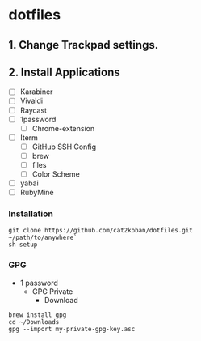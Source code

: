 # dotfiles

## 1. Change Trackpad settings.
## 2. Install Applications

- [ ] Karabiner
- [ ] Vivaldi
- [ ] Raycast
- [ ] 1password
    - [ ] Chrome-extension
- [ ] Iterm
    - [ ] GitHub SSH Config
    - [ ] brew
    - [ ] files
    - [ ] Color Scheme
- [ ] yabai
- [ ] RubyMine

### Installation
```
git clone https://github.com/cat2koban/dotfiles.git ~/path/to/anywhere`
sh setup
```

### GPG

- 1 password 
  - GPG Private
    - Download

```
brew install gpg
cd ~/Downloads
gpg --import my-private-gpg-key.asc
```
